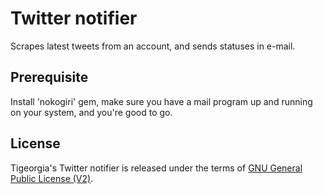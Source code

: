 # Twitter notifier

Scrapes latest tweets from an account, and sends statuses in e-mail.

## Prerequisite

Install 'nokogiri' gem, make sure you have a mail program up and running on your system, and you're good to go.

## License

Tigeorgia's Twitter notifier is released under the terms of [GNU General Public License (V2)](http://www.gnu.org/licenses/gpl-2.0.html).
